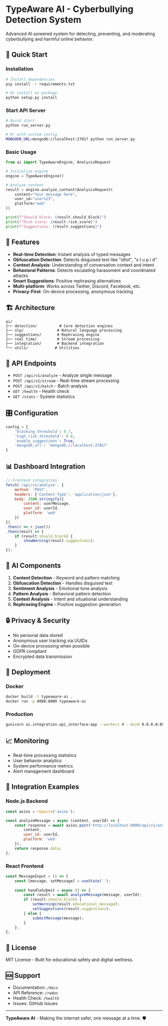 # TypeAware AI - Cyberbullying Detection System

Advanced AI-powered system for detecting, preventing, and moderating cyberbullying and harmful online behavior.

## 🚀 Quick Start

### Installation
```bash
# Install dependencies
pip install -r requirements.txt

# Or install as package
python setup.py install
```

### Start API Server
```bash
# Quick start
python run_server.py

# Or with custom config
MONGODB_URL=mongodb://localhost:27017 python run_server.py
```

### Basic Usage
```python
from ai import TypeAwareEngine, AnalysisRequest

# Initialize engine
engine = TypeAwareEngine()

# Analyze content
result = engine.analyze_content(AnalysisRequest(
    content="Your message here",
    user_id="user123",
    platform="web"
))

print(f"Should block: {result.should_block}")
print(f"Risk score: {result.risk_score}")
print(f"Suggestions: {result.suggestions}")
```

## 🎯 Features

- **Real-time Detection**: Instant analysis of typed messages
- **Obfuscation Detection**: Detects disguised text like "id!ot", "s t u p i d"
- **Context Analysis**: Understanding of conversation context and intent  
- **Behavioral Patterns**: Detects escalating harassment and coordinated attacks
- **Smart Suggestions**: Positive rephrasing alternatives
- **Multi-platform**: Works across Twitter, Discord, Facebook, etc.
- **Privacy-First**: On-device processing, anonymous tracking

## 🏗️ Architecture

```
ai/
├── detection/          # Core detection engines
├── nlp/               # Natural language processing
├── suggestions/       # Rephrasing engine
├── real_time/         # Stream processing
├── integration/       # Backend integration
└── utils/            # Utilities
```

## 🔧 API Endpoints

- `POST /api/v1/analyze` - Analyze single message
- `POST /api/v1/stream` - Real-time stream processing
- `POST /api/v1/batch` - Batch analysis
- `GET /health` - Health check
- `GET /stats` - System statistics

## 🎛️ Configuration

```python
config = {
    'blocking_threshold': 0.7,
    'high_risk_threshold': 0.8,
    'enable_suggestions': True,
    'mongodb_url': 'mongodb://localhost:27017'
}
```

## 📊 Dashboard Integration

```javascript
// Frontend integration
fetch('/api/v1/analyze', {
    method: 'POST',
    headers: {'Content-Type': 'application/json'},
    body: JSON.stringify({
        content: userMessage,
        user_id: userId,
        platform: 'web'
    })
})
.then(r => r.json())
.then(result => {
    if (result.should_block) {
        showWarning(result.suggestions);
    }
});
```

## 🧠 AI Components

1. **Content Detection** - Keyword and pattern matching
2. **Obfuscation Detection** - Handles disguised text
3. **Sentiment Analysis** - Emotional tone analysis
4. **Pattern Analysis** - Behavioral pattern detection
5. **Context Analysis** - Intent and situational understanding
6. **Rephrasing Engine** - Positive suggestion generation

## 🔒 Privacy & Security

- No personal data stored
- Anonymous user tracking via UUIDs
- On-device processing when possible
- GDPR compliant
- Encrypted data transmission

## 🚀 Deployment

### Docker
```bash
docker build -t typeaware-ai .
docker run -p 8000:8000 typeaware-ai
```

### Production
```bash
gunicorn ai.integration.api_interface:app --workers 4 --bind 0.0.0.0:8000
```

## 📈 Monitoring

- Real-time processing statistics
- User behavior analytics
- System performance metrics
- Alert management dashboard

## 🤝 Integration Examples

### Node.js Backend
```javascript
const axios = require('axios');

const analyzeMessage = async (content, userId) => {
    const response = await axios.post('http://localhost:8000/api/v1/analyze', {
        content,
        user_id: userId,
        platform: 'web'
    });
    return response.data;
};
```

### React Frontend
```jsx
const MessageInput = () => {
    const [message, setMessage] = useState('');
    
    const handleSubmit = async () => {
        const result = await analyzeMessage(message, userId);
        if (result.should_block) {
            setWarning(result.educational_message);
            setSuggestions(result.suggestions);
        } else {
            submitMessage(message);
        }
    };
};
```

## 📝 License

MIT License - Built for educational safety and digital wellness.

## 🆘 Support

- Documentation: `/docs`
- API Reference: `/redoc`  
- Health Check: `/health`
- Issues: GitHub Issues

---

**TypeAware AI** - Making the internet safer, one message at a time. 🛡️
